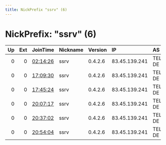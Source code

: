 ```yaml
---
title: NickPrefix "ssrv" (6)
---
```


# NickPrefix: "ssrv" (6)

|   Up |   Ext | JoinTime                                                                                            | Nickname   | Version   | IP            | AS                   | CC   |   ORp |   Dirp | OS    | Contact   |   eFamMembers |
|-----:|------:|:----------------------------------------------------------------------------------------------------|:-----------|:----------|:--------------|:---------------------|:-----|------:|-------:|:------|:----------|--------------:|
|    0 |     0 | [02:14:26](https://metrics.torproject.org/rs.html#details/C1DBD5D687E48E972143CE916B27C53531B338B5) | ssrv       | 0.4.2.6   | 83.45.139.241 | TELEFONICA DE ESPANA | es   |  9001 |      0 | Linux | None      |             1 |
|    0 |     0 | [17:09:30](https://metrics.torproject.org/rs.html#details/186DB908E78C07775767591550300303F0935F0C) | ssrv       | 0.4.2.6   | 83.45.139.241 | TELEFONICA DE ESPANA | es   |  9001 |      0 | Linux | None      |             1 |
|    0 |     0 | [17:45:24](https://metrics.torproject.org/rs.html#details/765D8D1308CC57CF5AD989BC775B00401953A90A) | ssrv       | 0.4.2.6   | 83.45.139.241 | TELEFONICA DE ESPANA | es   |  9001 |      0 | Linux | None      |             1 |
|    0 |     0 | [20:07:17](https://metrics.torproject.org/rs.html#details/03EA5CCFF0F770799223C50B4F9F5A3663A2F8C7) | ssrv       | 0.4.2.6   | 83.45.139.241 | TELEFONICA DE ESPANA | es   |  9001 |      0 | Linux | None      |             1 |
|    0 |     0 | [20:37:02](https://metrics.torproject.org/rs.html#details/984C176E62DC2386DA49DD7BF71A054F701A8966) | ssrv       | 0.4.2.6   | 83.45.139.241 | TELEFONICA DE ESPANA | es   |  9001 |      0 | Linux | None      |             1 |
|    0 |     0 | [20:54:04](https://metrics.torproject.org/rs.html#details/4C4EC5BA3792A547C586EA808A37A623F6B94E0C) | ssrv       | 0.4.2.6   | 83.45.139.241 | TELEFONICA DE ESPANA | es   |  9001 |      0 | Linux | None      |             1 |
